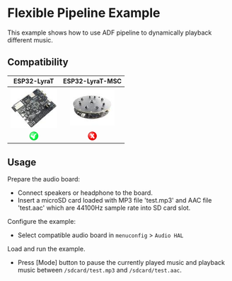 # Flexible Pipeline Example

This example shows how to use ADF pipeline to dynamically playback different music.

## Compatibility

| ESP32-LyraT | ESP32-LyraT-MSC |
|:-----------:|:---------------:|
| [![alt text](../../../docs/_static/esp32-lyrat-v4.2-side-small.jpg "ESP32-LyraT")](https://docs.espressif.com/projects/esp-adf/en/latest/get-started/get-started-esp32-lyrat.html) | [![alt text](../../../docs/_static/esp32-lyratd-msc-v2.2-small.jpg "ESP32-LyraTD-MSC")](https://docs.espressif.com/projects/esp-adf/en/latest/get-started/get-started-esp32-lyratd-msc.html) |
| ![alt text](../../../docs/_static/yes-button.png "Compatible") | ![alt text](../../../docs/_static/no-button.png "Not Compatible") |

## Usage

Prepare the audio board:

- Connect speakers or headphone to the board.
- Insert a microSD card loaded with MP3 file 'test.mp3' and AAC file 'test.aac' which are 44100Hz sample rate into SD card slot.

Configure the example:

- Select compatible audio board in `menuconfig` > `Audio HAL`

Load and run the example.

- Press [Mode] button to pause the currently played music and playback music between `/sdcard/test.mp3` and `/sdcard/test.aac`.

